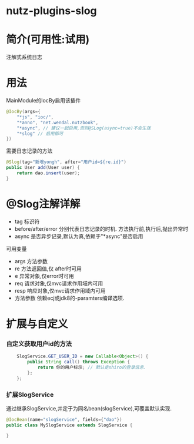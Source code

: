 nutz-plugins-slog
==================================

简介(可用性:试用)
==================================

注解式系统日志

用法
==================================

MainModule的IocBy启用该插件

```java
@IocBy(args={
	"*js", "ioc/",
	"*anno", "net.wendal.nutzbook",
	"*async", // 建议一起启用,否则@SLog(async=true)不会生效
	"*slog" // 启用即可
})
```

需要日志记录的方法

```java
@Slog(tag="新增yongh", after="用户id=${re.id}")
public User add(User user) {
    return dao.insert(user);
}
```

@Slog注解详解
======================================

* tag 标识符
* before/after/error 分别代表日志记录的时机. 方法执行前,执行后,抛出异常时
* async 是否异步记录,默认为真,依赖于"*async"是否启用

可用变量

* args 方法参数
* re 方法返回值,仅 after时可用
* e 异常对象,仅error时可用
* req 请求对象,仅mvc请求作用域内可用
* resp 响应对象,仅mvc请求作用域内可用
* 方法参数 依赖ecj或jdk8的-paramters编译选项.

扩展与自定义
=======================================

### 自定义获取用户id的方法


```java
    SlogService.GET_USER_ID = new Callable<Object>() {
        public String call() throws Exception {
            return 你的用户标示; // 默认走shiro的登录信息.
        };
    };
```

### 扩展SlogService

通过继承SlogService,并定于为同名bean(slogService),可覆盖默认实现.

```java
@IocBean(name="slogService", fields={"dao"})
public class MySlogService extends SlogService {

}
```

